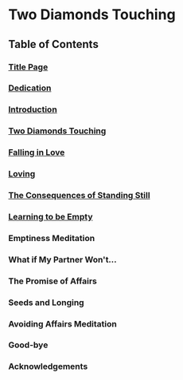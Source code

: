 # Two Diamonds Touching

## Table of Contents

### [Title Page](./Title_Page.md)
### [Dedication](./Dedication.md)
### [Introduction](./Introduction.md)
### [Two Diamonds Touching](./TwoDiamondsTouching.md)
### [Falling in Love](./FallingInLove.md)
### [Loving](./Loving.md)
### [The Consequences of Standing Still](./TheConsequencesofStandingStill.md)
### [Learning to be Empty](./LearningtobeEmpty.md)
### Emptiness Meditation
### What if My Partner Won't...
### The Promise of Affairs
### Seeds and Longing
### Avoiding Affairs Meditation
### Good-bye
### Acknowledgements
